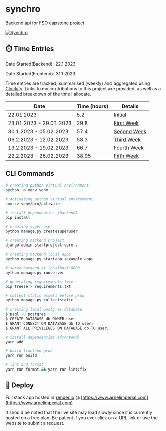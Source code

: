 # synchro

Backend api for FSO capstone project.

[![Synchro](https://img.shields.io/badge/Live%20Site-https://www.arnelimperial.com-success)](https://www.arnelimperial.com)

## ⏱️ Time Entries

Date Started(Backend): 22.1.2023

Date Started(Frontend): 31.1.2023

Time entries are tracked, summarised (weekly) and aggregated using [Clockify](https://clockify.me). Links to my contributions to this project are provided, as well as a detailed breakdown of the time I allocate.

| Date                    | Time (hours) | Details                                                                |
| ----------------------- | ------------ | ---------------------------------------------------------------------- |
| 22.01.2023              | 5.2          | [Initial](https://app.clockify.me/shared/63e035c668c29410b9f4d693)     |
| 23.01.2023 - 29.01.2023 | 29.8         | [First Week](https://app.clockify.me/shared/63e035e435504317106a58ef)  |
| 30.1.2023 - 05.02.2023  | 57.4         | [Second Week](https://app.clockify.me/shared/63eba186f20fb758f2644190) |
| 06.2.2023 - 12.02.2023  | 58.3         | [Third Week](https://app.clockify.me/shared/63e96492f20fb758f25bf78e)  |
| 13.2.2023 - 19.02.2023  | 66.7         | [Fourth Week](https://app.clockify.me/shared/63f2d435f20fb758f276f8de) |
| 22.2.2023 - 26.02.2023  | 38.95        | [Fifth Week](https://app.clockify.me/shared/63fc065db27db3781596dc7e)  |

## CLI Commands

```bash
# creating python virtual environment
python -m venv venv

# activating python virtual environment
source venv/bin/activate

# install dependencies (backend)
pip install

# creating super user
python manage.py createsuperuser

# creating backend project
django-admin startproject core .

# creating backend local apps
python manage.py startapp <example_app>

# serve backend at localhost:8000
python manage.py runserver

# generating requirements file
pip freeze > requirements.txt

# collect static assets before prod
python manage.py collectstatic

# creating local postgres database
$ psql -U postgres
$ CREATE DATABASE db OWNER user
$ GRANT CONNECT ON DATABASE db TO user;
$ GRANT ALL PRIVILEGES ON DATABASE db TO user;

# install dependencies (frontend)
yarn add

# build frontend prod
yarn run build

# lint and format
yarn run format && yarn run lint:fix

```

## 💫 Deploy

Full stack app hosted in [render.io](https://render.com) @ [https://www.arnelimperial.com](https://www.arnelimperial.com)

It should be noted that the live site may load slowly since it is currently hosted on a free plan. Be patient if you ever click on a URL link or use the website to submit a request.
